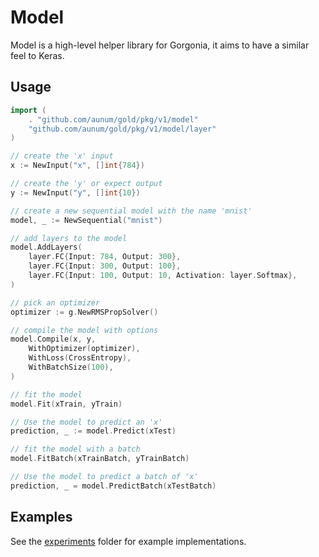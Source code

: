# Model

Model is a high-level helper library for Gorgonia, it aims to have a similar feel to Keras.

## Usage

```go
import (
    . "github.com/aunum/gold/pkg/v1/model"
    "github.com/aunum/gold/pkg/v1/model/layer"
)

// create the 'x' input
x := NewInput("x", []int{784})

// create the 'y' or expect output
y := NewInput("y", []int{10})

// create a new sequential model with the name 'mnist'
model, _ := NewSequential("mnist")

// add layers to the model
model.AddLayers(
    layer.FC{Input: 784, Output: 300},
    layer.FC{Input: 300, Output: 100},
    layer.FC{Input: 100, Output: 10, Activation: layer.Softmax},
)

// pick an optimizer
optimizer := g.NewRMSPropSolver()

// compile the model with options
model.Compile(x, y,
    WithOptimizer(optimizer),
    WithLoss(CrossEntropy),
    WithBatchSize(100),
)

// fit the model
model.Fit(xTrain, yTrain)

// Use the model to predict an 'x'
prediction, _ := model.Predict(xTest)

// fit the model with a batch
model.FitBatch(xTrainBatch, yTrainBatch)

// Use the model to predict a batch of 'x'
prediction, _ = model.PredictBatch(xTestBatch)
```

## Examples
See the [experiments](./experiments) folder for example implementations.
